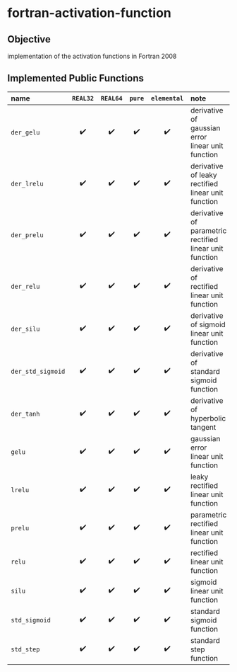 # fortran-activation-function #

## Objective ##

implementation of the activation functions in Fortran 2008

## Implemented Public Functions ##

|name|`REAL32`|`REAL64`|`pure`|`elemental`|note|
|:-|:-:|:-:|:-:|:-:|:-|
|`der_gelu`|:heavy_check_mark:|:heavy_check_mark:|:heavy_check_mark:|:heavy_check_mark:|derivative of gaussian error linear unit function|
|`der_lrelu`|:heavy_check_mark:|:heavy_check_mark:|:heavy_check_mark:|:heavy_check_mark:|derivative of leaky rectified linear unit function|
|`der_prelu`|:heavy_check_mark:|:heavy_check_mark:|:heavy_check_mark:|:heavy_check_mark:|derivative of parametric rectified linear unit function|
|`der_relu`|:heavy_check_mark:|:heavy_check_mark:|:heavy_check_mark:|:heavy_check_mark:|derivative of rectified linear unit function|
|`der_silu`|:heavy_check_mark:|:heavy_check_mark:|:heavy_check_mark:|:heavy_check_mark:|derivative of sigmoid linear unit function|
|`der_std_sigmoid`|:heavy_check_mark:|:heavy_check_mark:|:heavy_check_mark:|:heavy_check_mark:|derivative of standard sigmoid function|
|`der_tanh`|:heavy_check_mark:|:heavy_check_mark:|:heavy_check_mark:|:heavy_check_mark:|derivative of hyperbolic tangent|
|`gelu`|:heavy_check_mark:|:heavy_check_mark:|:heavy_check_mark:|:heavy_check_mark:|gaussian error linear unit function|
|`lrelu`|:heavy_check_mark:|:heavy_check_mark:|:heavy_check_mark:|:heavy_check_mark:|leaky rectified linear unit function|
|`prelu`|:heavy_check_mark:|:heavy_check_mark:|:heavy_check_mark:|:heavy_check_mark:|parametric rectified linear unit function|
|`relu`|:heavy_check_mark:|:heavy_check_mark:|:heavy_check_mark:|:heavy_check_mark:|rectified linear unit function|
|`silu`|:heavy_check_mark:|:heavy_check_mark:|:heavy_check_mark:|:heavy_check_mark:|sigmoid linear unit function|
|`std_sigmoid`|:heavy_check_mark:|:heavy_check_mark:|:heavy_check_mark:|:heavy_check_mark:|standard sigmoid function|
|`std_step`|:heavy_check_mark:|:heavy_check_mark:|:heavy_check_mark:|:heavy_check_mark:|standard step function|

<!-- EOF -->
